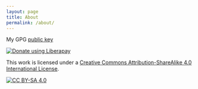 ```yaml
---
layout: page
title: About
permalink: /about/
---
```


My GPG [public key](https://keys.openpgp.org/vks/v1/by-fingerprint/56CACEDB511C7753F5ABEAE6F796163E6DCFEE9D)

<a href="https://liberapay.com/xxyzz/donate"><img alt="Donate using Liberapay" src="https://liberapay.com/assets/widgets/donate.svg"></a>

This work is licensed under a [Creative Commons Attribution-ShareAlike 4.0 International License](http://creativecommons.org/licenses/by-sa/4.0/).

[![CC BY-SA 4.0](https://i.creativecommons.org/l/by-sa/4.0/88x31.png)](http://creativecommons.org/licenses/by-sa/4.0/)
